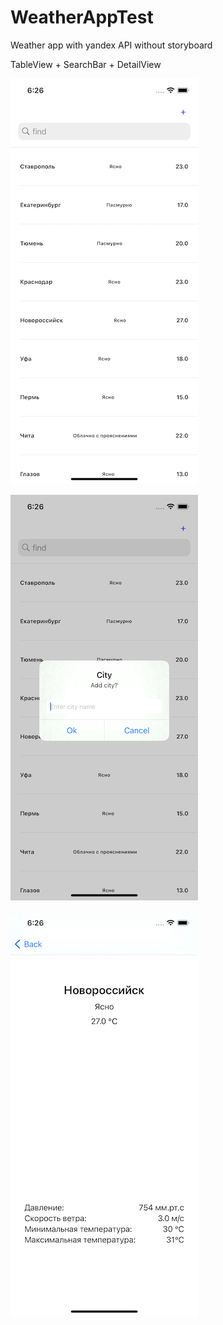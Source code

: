 # WeatherAppTest

Weather app with yandex API without storyboard

TableView + SearchBar + DetailView

![alt text](https://github.com/byLLIPyT/WeahterAppTest/blob/4a16cf4d36594e9ff2a7e9c8e2de12ed11462809/1.png)

![alt text](https://github.com/byLLIPyT/WeahterAppTest/blob/4a16cf4d36594e9ff2a7e9c8e2de12ed11462809/2.png)

![alt text](https://github.com/byLLIPyT/WeahterAppTest/blob/4a16cf4d36594e9ff2a7e9c8e2de12ed11462809/3.png)
